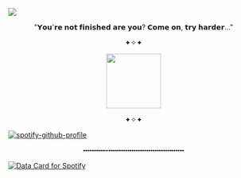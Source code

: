 
![](https://komarev.com/ghpvc/?username=ConsCXius&color=6A040f&style=flat-square&label=_♱_)

<p align="center">
"𝗬𝗼𝘂'𝗿𝗲 𝗻𝗼𝘁 𝗳𝗶𝗻𝗶𝘀𝗵𝗲𝗱 𝗮𝗿𝗲 𝘆𝗼𝘂? 𝗖𝗼𝗺𝗲 𝗼𝗻, 𝘁𝗿𝘆 𝗵𝗮𝗿𝗱𝗲𝗿..." 
</p>

<p align="center">
✦✧✦
</p>

<p align="center">
    <img width="110" src="https://64.media.tumblr.com/b971d82b3ae6a9c20bab62196d8b7ac5/c590f469c86f0455-79/s100x200/a44cf454e1f21fd3f1f711f3d8a7a33be7dc26d0.pnj">
</p>



<p align="center">
✦✧✦
</p>


[![spotify-github-profile](https://spotify-github-profile.kittinanx.com/api/view?uid=31vqck2xnl327xecntooe7ptxtrq&cover_image=true&theme=novatorem&show_offline=false&background_color=121212&interchange=true&bar_color=ff0000&bar_color_cover=false)](https://spotify-github-profile.kittinanx.com/api/view?uid=31vqck2xnl327xecntooe7ptxtrq&redirect=true)

<p align="center">
╍╍╍╍╍┅╍╍╍╍╍╍╍╍╍╍╍╍╍╍╍╍╍╍
</p>

<a href="https://data-card-for-spotify.herokuapp.com/card?user_id=31vqck2xnl327xecntooe7ptxtrq">
  <img src="https://data-card-for-spotify.herokuapp.com/api/card?user_id=31vqck2xnl327xecntooe7ptxtrq" alt="Data Card for Spotify">
</a>
